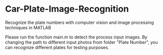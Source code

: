 # Car-Plate-Image-Recognition
Recognize the plate numbers with computer vision and image processing techniques in MATLAB

Please run the function main.m to detect the process input images. By changing the path to different input photos from folder "Plate Number", you can recognize different plates for testing purposes. 
